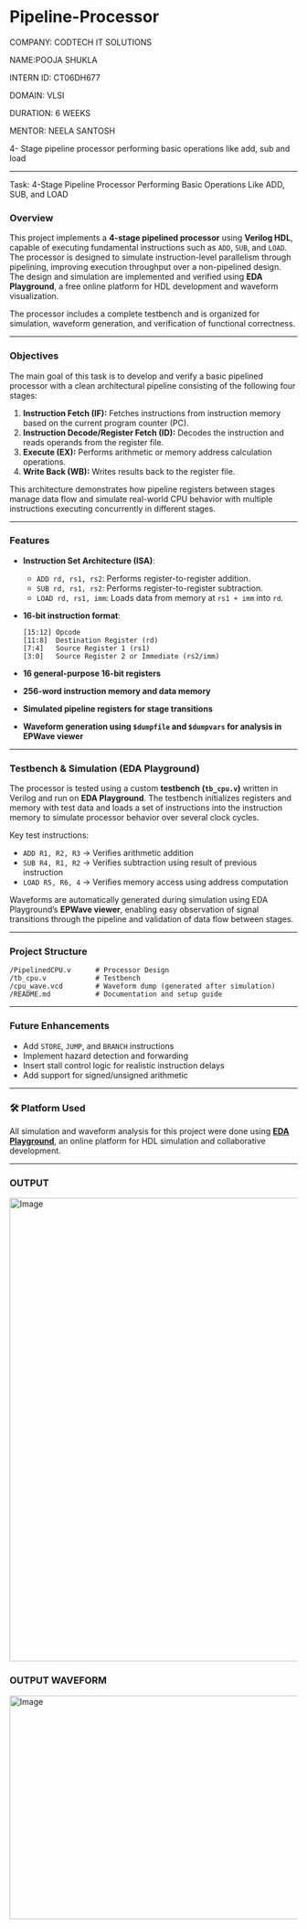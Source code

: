 # Pipeline-Processor
COMPANY: CODTECH IT SOLUTIONS

NAME:POOJA SHUKLA

INTERN ID: CT06DH677

DOMAIN: VLSI

DURATION: 6 WEEKS

MENTOR: NEELA SANTOSH

4- Stage pipeline processor performing basic operations like add, sub and load

----------------------------------------------------------------------------------------------------
Task: 4-Stage Pipeline Processor Performing Basic Operations Like ADD, SUB, and LOAD

### Overview

This project implements a **4-stage pipelined processor** using **Verilog HDL**, capable of executing fundamental instructions such as `ADD`, `SUB`, and `LOAD`. The processor is designed to simulate instruction-level parallelism through pipelining, improving execution throughput over a non-pipelined design. The design and simulation are implemented and verified using **EDA Playground**, a free online platform for HDL development and waveform visualization.

The processor includes a complete testbench and is organized for simulation, waveform generation, and verification of functional correctness.

---

###  Objectives

The main goal of this task is to develop and verify a basic pipelined processor with a clean architectural pipeline consisting of the following four stages:

1. **Instruction Fetch (IF):** Fetches instructions from instruction memory based on the current program counter (PC).
2. **Instruction Decode/Register Fetch (ID):** Decodes the instruction and reads operands from the register file.
3. **Execute (EX):** Performs arithmetic or memory address calculation operations.
4. **Write Back (WB):** Writes results back to the register file.

This architecture demonstrates how pipeline registers between stages manage data flow and simulate real-world CPU behavior with multiple instructions executing concurrently in different stages.

---

###  Features

* **Instruction Set Architecture (ISA)**:

  * `ADD rd, rs1, rs2`: Performs register-to-register addition.
  * `SUB rd, rs1, rs2`: Performs register-to-register subtraction.
  * `LOAD rd, rs1, imm`: Loads data from memory at `rs1 + imm` into `rd`.

* **16-bit instruction format**:

  ```
  [15:12] Opcode
  [11:8]  Destination Register (rd)
  [7:4]   Source Register 1 (rs1)
  [3:0]   Source Register 2 or Immediate (rs2/imm)
  ```

* **16 general-purpose 16-bit registers**

* **256-word instruction memory and data memory**

* **Simulated pipeline registers for stage transitions**

* **Waveform generation using `$dumpfile` and `$dumpvars` for analysis in EPWave viewer**

---

### Testbench & Simulation (EDA Playground)

The processor is tested using a custom **testbench (`tb_cpu.v`)** written in Verilog and run on **EDA Playground**. The testbench initializes registers and memory with test data and loads a set of instructions into the instruction memory to simulate processor behavior over several clock cycles.

Key test instructions:

* `ADD R1, R2, R3` → Verifies arithmetic addition
* `SUB R4, R1, R2` → Verifies subtraction using result of previous instruction
* `LOAD R5, R6, 4` → Verifies memory access using address computation

Waveforms are automatically generated during simulation using EDA Playground’s **EPWave viewer**, enabling easy observation of signal transitions through the pipeline and validation of data flow between stages.

---

###  Project Structure

```
/PipelinedCPU.v      # Processor Design
/tb_cpu.v            # Testbench
/cpu_wave.vcd        # Waveform dump (generated after simulation)
/README.md           # Documentation and setup guide
```

---

###  Future Enhancements

* Add `STORE`, `JUMP`, and `BRANCH` instructions
* Implement hazard detection and forwarding
* Insert stall control logic for realistic instruction delays
* Add support for signed/unsigned arithmetic

---

### 🛠 Platform Used

All simulation and waveform analysis for this project were done using **[EDA Playground](https://www.edaplayground.com)**, an online platform for HDL simulation and collaborative development.

-----------------------------------------------------------------------------------------------------------------
### OUTPUT
<img width="986" height="811" alt="Image" src="https://github.com/user-attachments/assets/ec615c8f-3e91-42dc-8cdd-13723977fff6" />

### OUTPUT WAVEFORM
<img width="1845" height="391" alt="Image" src="https://github.com/user-attachments/assets/fe7a0203-b18b-49cc-958a-520d162ddfdd" />

